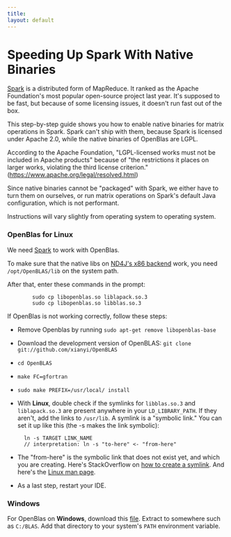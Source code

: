 ```yaml
---
title: 
layout: default
---
```


# Speeding Up Spark With Native Binaries

[Spark](https://spark.apache.org/downloads.html) is a distributed form of MapReduce. It ranked as the Apache Foundation's most popular open-source project last year. It's supposed to be fast, but because of some licensing issues, it doesn't run fast out of the box. 

This step-by-step guide shows you how to enable native binaries for matrix operations in Spark. Spark can't ship with them, because Spark is licensed under Apache 2.0, while the native binaries of OpenBlas are LGPL. 

According to the Apache Foundation, "LGPL-licensed works must not be included in Apache products" because of "the restrictions it places on larger works, violating the third license criterion." (https://www.apache.org/legal/resolved.html)

Since native binaries cannot be "packaged" with Spark, we either have to turn them on ourselves, or run matrix operations on Spark's default Java configuration, which is not performant. 

Instructions will vary slightly from operating system to operating system.

### <a id="open"> OpenBlas for Linux</a>

We need [Spark](http://deeplearning4j.org/spark) to work with OpenBlas.

To make sure that the native libs on [ND4J's x86 backend](http://nd4j.org/backend.html) work, you need `/opt/OpenBLAS/lib` on the system path. 

After that, enter these commands in the prompt:

			sudo cp libopenblas.so liblapack.so.3
			sudo cp libopenblas.so libblas.so.3

If OpenBlas is not working correctly, follow these steps:

* Remove Openblas by running `sudo apt-get remove libopenblas-base`
* Download the development version of OpenBLAS: `git clone git://github.com/xianyi/OpenBLAS`
* `cd OpenBLAS`
* `make FC=gfortran`
* `sudo make PREFIX=/usr/local/ install`
* With **Linux**, double check if the symlinks for `libblas.so.3` and `liblapack.so.3` are present anywhere in your `LD_LIBRARY_PATH`. If they aren't, add the links to `/usr/lib`. A symlink is a "symbolic link." You can set it up like this (the -s makes the link symbolic):

		ln -s TARGET LINK_NAME
		// interpretation: ln -s "to-here" <- "from-here"

* The "from-here" is the symbolic link that does not exist yet, and which you are creating. Here's StackOverflow on [how to create a symlink](https://stackoverflow.com/questions/1951742/how-to-symlink-a-file-in-linux). And here's the [Linux man page](http://linux.die.net/man/1/ln).
* As a last step, restart your IDE. 

### Windows

For OpenBlas on **Windows**, download this [file](https://www.dropbox.com/s/6p8yn3fcf230rxy/ND4J_Win64_OpenBLAS-v0.2.14.zip?dl=1). Extract to somewhere such as `C:/BLAS`. Add that directory to your system's `PATH` environment variable.

<!--
### OSX

Anything different for Mac?

How can people test to make sure everything is working? -->
